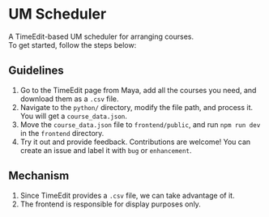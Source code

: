 # UM Scheduler

A TimeEdit-based UM scheduler for arranging courses.  
To get started, follow the steps below:

## Guidelines

1. Go to the TimeEdit page from Maya, add all the courses you need, and download them as a `.csv` file.
2. Navigate to the `python/` directory, modify the file path, and process it. You will get a `course_data.json`.
3. Move the `course_data.json` file to `frontend/public`, and run `npm run dev` in the `frontend` directory.
4. Try it out and provide feedback. Contributions are welcome! You can create an issue and label it with `bug` or `enhancement`.

## Mechanism

1. Since TimeEdit provides a `.csv` file, we can take advantage of it.
2. The frontend is responsible for display purposes only.
